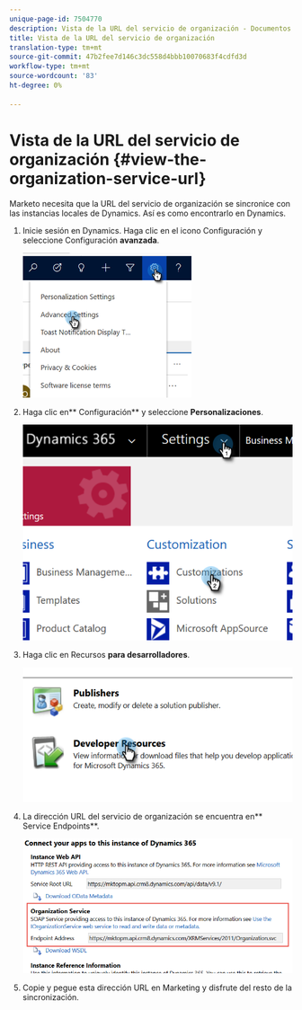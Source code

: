 ```yaml
---
unique-page-id: 7504770
description: Vista de la URL del servicio de organización - Documentos de marketing - Documentación del producto
title: Vista de la URL del servicio de organización
translation-type: tm+mt
source-git-commit: 47b2fee7d146c3dc558d4bbb10070683f4cdfd3d
workflow-type: tm+mt
source-wordcount: '83'
ht-degree: 0%

---
```



# Vista de la URL del servicio de organización {#view-the-organization-service-url}

Marketo necesita que la URL del servicio de organización se sincronice con las instancias locales de Dynamics. Así es como encontrarlo en Dynamics.

1. Inicie sesión en Dynamics. Haga clic en el icono Configuración y seleccione Configuración **avanzada**.

   ![](assets/one.png)

1. Haga clic en** Configuración** y seleccione **Personalizaciones**.

   ![](assets/two.png)

1. Haga clic en Recursos **para desarrolladores**.

   ![](assets/three.png)

1. La dirección URL del servicio de organización se encuentra en** Service Endpoints**.

   ![](assets/four.png)

1. Copie y pegue esta dirección URL en Marketing y disfrute del resto de la sincronización.

